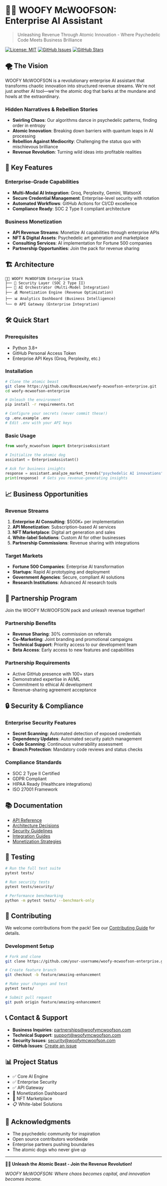# 🐕‍🦺 WOOFY McWOOFSON: Enterprise AI Assistant

> Unleashing Revenue Through Atomic Innovation - Where Psychedelic Code Meets Business Brilliance

[![License: MIT](https://img.shields.io/badge/License-MIT-yellow.svg)](https://opensource.org/licenses/MIT)
[![GitHub Issues](https://img.shields.io/github/issues/BoozeLee/woofy-mcwoofson-enterprise)](https://github.com/BoozeLee/woofy-mcwoofson-enterprise/issues)
[![GitHub Stars](https://img.shields.io/github/stars/BoozeLee/woofy-mcwoofson-enterprise)](https://github.com/BoozeLee/woofy-mcwoofson-enterprise/stargazers)

## 🌪️ The Vision

WOOFY McWOOFSON is a revolutionary enterprise AI assistant that transforms chaotic innovation into structured revenue streams. We're not just another AI tool—we're the atomic dog that barks at the mundane and howls at the extraordinary.

### Hidden Narratives & Rebellion Stories
- **Swirling Chaos**: Our algorithms dance in psychedelic patterns, finding order in entropy
- **Atomic Innovation**: Breaking down barriers with quantum leaps in AI processing
- **Rebellion Against Mediocrity**: Challenging the status quo with mischievous brilliance
- **Revenue Revolution**: Turning wild ideas into profitable realities

## 🚀 Key Features

### Enterprise-Grade Capabilities
- **Multi-Modal AI Integration**: Groq, Perplexity, Gemini, WatsonX
- **Secure Credential Management**: Enterprise-level security with rotation
- **Automated Workflows**: GitHub Actions for CI/CD excellence
- **Compliance Ready**: SOC 2 Type II compliant architecture

### Business Monetization
- **API Revenue Streams**: Monetize AI capabilities through enterprise APIs
- **NFT & Digital Assets**: Psychedelic art generation and marketplace
- **Consulting Services**: AI implementation for Fortune 500 companies
- **Partnership Opportunities**: Join the pack for revenue sharing

## 🏗️ Architecture

```
🐕‍🦺 WOOFY McWOOFSON Enterprise Stack
├── 🔐 Security Layer (SOC 2 Type II)
├── 🤖 AI Orchestrator (Multi-Model Integration)
├── 💰 Monetization Engine (Revenue Optimization)
├── 📊 Analytics Dashboard (Business Intelligence)
└── 🌐 API Gateway (Enterprise Integration)
```

## 🛠️ Quick Start

### Prerequisites
- Python 3.8+
- GitHub Personal Access Token
- Enterprise API Keys (Groq, Perplexity, etc.)

### Installation

```bash
# Clone the atomic beast
git clone https://github.com/BoozeLee/woofy-mcwoofson-enterprise.git
cd woofy-mcwoofson-enterprise

# Unleash the environment
pip install -r requirements.txt

# Configure your secrets (never commit these!)
cp .env.example .env
# Edit .env with your API keys
```

### Basic Usage

```python
from woofy_mcwoofson import EnterpriseAssistant

# Initialize the atomic dog
assistant = EnterpriseAssistant()

# Ask for business insights
response = assistant.analyze_market_trends("psychedelic AI innovations")
print(response)  # Gets you revenue-generating insights
```

## 📈 Business Opportunities

### Revenue Streams
1. **Enterprise AI Consulting**: $500K+ per implementation
2. **API Monetization**: Subscription-based AI services
3. **NFT Marketplace**: Digital art generation and sales
4. **White-label Solutions**: Custom AI for other businesses
5. **Partnership Commissions**: Revenue sharing with integrations

### Target Markets
- **Fortune 500 Companies**: Enterprise AI transformation
- **Startups**: Rapid AI prototyping and deployment
- **Government Agencies**: Secure, compliant AI solutions
- **Research Institutions**: Advanced AI research tools

## 🤝 Partnership Program

Join the WOOFY McWOOFSON pack and unleash revenue together!

### Partnership Benefits
- **Revenue Sharing**: 30% commission on referrals
- **Co-Marketing**: Joint branding and promotional campaigns
- **Technical Support**: Priority access to our development team
- **Beta Access**: Early access to new features and capabilities

### Partnership Requirements
- Active GitHub presence with 100+ stars
- Demonstrated expertise in AI/ML
- Commitment to ethical AI development
- Revenue-sharing agreement acceptance

## 🔒 Security & Compliance

### Enterprise Security Features
- **Secret Scanning**: Automated detection of exposed credentials
- **Dependency Updates**: Automated security patch management
- **Code Scanning**: Continuous vulnerability assessment
- **Branch Protection**: Mandatory code reviews and status checks

### Compliance Standards
- SOC 2 Type II Certified
- GDPR Compliant
- HIPAA Ready (Healthcare integrations)
- ISO 27001 Framework

## 📚 Documentation

- [API Reference](docs/api/)
- [Architecture Decisions](docs/architecture/adr/)
- [Security Guidelines](docs/compliance/)
- [Integration Guides](docs/integrations/)
- [Monetization Strategies](docs/monetization/)

## 🧪 Testing

```bash
# Run the full test suite
pytest tests/

# Run security tests
pytest tests/security/

# Performance benchmarking
python -m pytest tests/ --benchmark-only
```

## 🤝 Contributing

We welcome contributions from the pack! See our [Contributing Guide](CONTRIBUTING.md) for details.

### Development Setup
```bash
# Fork and clone
git clone https://github.com/your-username/woofy-mcwoofson-enterprise.git

# Create feature branch
git checkout -b feature/amazing-enhancement

# Make your changes and test
pytest tests/

# Submit pull request
git push origin feature/amazing-enhancement
```

## 📞 Contact & Support

- **Business Inquiries**: partnerships@woofymcwoofson.com
- **Technical Support**: support@woofymcwoofson.com
- **Security Issues**: security@woofymcwoofson.com
- **GitHub Issues**: [Create an issue](https://github.com/BoozeLee/woofy-mcwoofson-enterprise/issues)

## 📊 Project Status

- ✅ Core AI Engine
- ✅ Enterprise Security
- ✅ API Gateway
- 🚧 Monetization Dashboard
- 🚧 NFT Marketplace
- 📋 White-label Solutions

## 🙏 Acknowledgments

- The psychedelic community for inspiration
- Open source contributors worldwide
- Enterprise partners pushing boundaries
- The atomic dogs who never give up

---

**🐕‍🦺 Unleash the Atomic Beast - Join the Revenue Revolution!**

*WOOFY McWOOFSON: Where chaos becomes capital, and innovation becomes income.*

